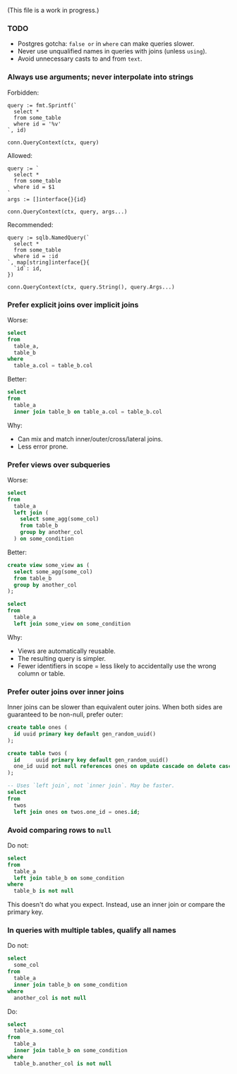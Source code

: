 (This file is a work in progress.)

### TODO

* Postgres gotcha: `false or` in `where` can make queries slower.
* Never use unqualified names in queries with joins (unless `using`).
* Avoid unnecessary casts to and from `text`.

### Always use arguments; never interpolate into strings

Forbidden:

```golang
query := fmt.Sprintf(`
  select *
  from some_table
  where id = '%v'
`, id)

conn.QueryContext(ctx, query)
```

Allowed:

```golang
query := `
  select *
  from some_table
  where id = $1
`
args := []interface{}{id}

conn.QueryContext(ctx, query, args...)
```

Recommended:

```golang
query := sqlb.NamedQuery(`
  select *
  from some_table
  where id = :id
`, map[string]interface{}{
  `id`: id,
})

conn.QueryContext(ctx, query.String(), query.Args...)
```

### Prefer explicit joins over implicit joins

Worse:

```sql
select
from
  table_a,
  table_b
where
  table_a.col = table_b.col
```

Better:

```sql
select
from
  table_a
  inner join table_b on table_a.col = table_b.col
```

Why:

* Can mix and match inner/outer/cross/lateral joins.
* Less error prone.

### Prefer views over subqueries

Worse:

```sql
select
from
  table_a
  left join (
    select some_agg(some_col)
    from table_b
    group by another_col
  ) on some_condition
```

Better:

```sql
create view some_view as (
  select some_agg(some_col)
  from table_b
  group by another_col
);

select
from
  table_a
  left join some_view on some_condition
```

Why:

* Views are automatically reusable.
* The resulting query is simpler.
* Fewer identifiers in scope = less likely to accidentally use the wrong column or table.

### Prefer outer joins over inner joins

Inner joins can be slower than equivalent outer joins. When both sides are guaranteed to be non-null, prefer outer:

```sql
create table ones (
  id uuid primary key default gen_random_uuid()
);

create table twos (
  id     uuid primary key default gen_random_uuid()
  one_id uuid not null references ones on update cascade on delete cascade
);

-- Uses `left join`, not `inner join`. May be faster.
select
from
  twos
  left join ones on twos.one_id = ones.id;
```

### Avoid comparing rows to `null`

Do not:

```sql
select
from
  table_a
  left join table_b on some_condition
where
  table_b is not null
```

This doesn't do what you expect. Instead, use an inner join or compare the primary key.

### In queries with multiple tables, qualify all names

Do not:

```sql
select
  some_col
from
  table_a
  inner join table_b on some_condition
where
  another_col is not null
```

Do:

```sql
select
  table_a.some_col
from
  table_a
  inner join table_b on some_condition
where
  table_b.another_col is not null
```
